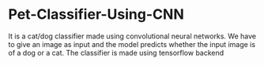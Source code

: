 # Pet-Classifier-Using-CNN
It is a cat/dog classifier made using convolutional neural networks. We have to give an image as input and the model predicts whether the input image is of a dog or a cat.
The classifier is made using tensorflow backend
